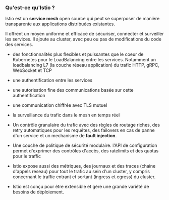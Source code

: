 

### Qu'est-ce qu'Istio ?

Istio est un **service mesh** open source qui peut se superposer de manière transparente aux applications distribuées existantes.

Il offrent un moyen uniforme et efficace de sécuriser, connecter et surveiller les services. Il ajoute au cluster, avec peu ou pas de modifications du code des services.

- des fonctionnalités plus flexibles et puissantes que le coeur de Kubernetes pour le LoadBalancing entre les services. Notamment un loadbalancing L7 (la couche réseau application) du trafic HTTP, gRPC, WebSocket et TCP

- une authentification entre les services

- une autorisation fine des communications basée sur cette authentification

- une communication chiffrée avec TLS mutuel

- la surveillance du trafic dans le mesh en temps réel

- Un contrôle granulaire du trafic avec des règles de routage riches, des retry automatiques pour les requêtes, des failovers en cas de panne d'un service et un mechanisme de **fault injection**.

- Une couche de politique de sécurité modulaire. l'API de configuration permet d'exprimer des contrôles d'accès, des ratelimits et des quotas pour le traffic

- Istio expose aussi des métriques, des journaux et des traces (chaine d'appels reseau) pour tout le trafic au sein d'un cluster, y compris concernant le traffic entrant et sortant (ingress et egress) du cluster.

- Istio est conçu pour être extensible et gère une grande variété de besoins de déploiement.